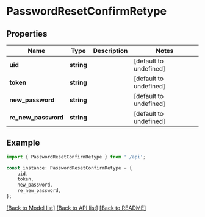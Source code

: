 # PasswordResetConfirmRetype


## Properties

Name | Type | Description | Notes
------------ | ------------- | ------------- | -------------
**uid** | **string** |  | [default to undefined]
**token** | **string** |  | [default to undefined]
**new_password** | **string** |  | [default to undefined]
**re_new_password** | **string** |  | [default to undefined]

## Example

```typescript
import { PasswordResetConfirmRetype } from './api';

const instance: PasswordResetConfirmRetype = {
    uid,
    token,
    new_password,
    re_new_password,
};
```

[[Back to Model list]](../README.md#documentation-for-models) [[Back to API list]](../README.md#documentation-for-api-endpoints) [[Back to README]](../README.md)
